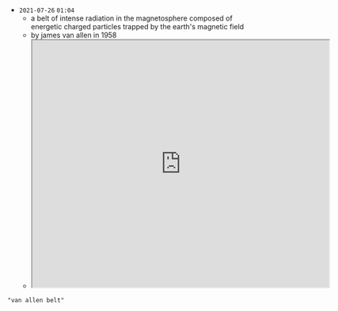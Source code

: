 - `2021-07-26`  `01:04`
	- a belt of intense radiation in the magnetosphere composed of energetic charged particles trapped by the earth's magnetic field
	- by james van allen in 1958
	- <iframe src="https://upload.wikimedia.org/wikipedia/commons/transcoded/2/21/Van_Allen_Belts.ogv/Van_Allen_Belts.ogv.480p.vp9.webm" width="600" height="500" ></iframe>

```query
"van allen belt"
```